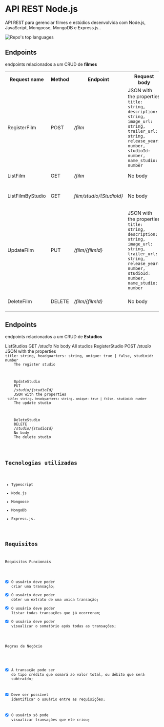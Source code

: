 # API REST Node.js

API REST para gerenciar filmes e estúdios desenvolvida com Node.js, JavaScript, Mongoose, MongoDB e Express.js..

<p align="left">
  <img alt="Repo's top languages" src="https://img.shields.io/static/v1?label=Main%20technology&message=Node.js&style=for-the-badge&color=007D9C&labelColor=000000">
</p>

## Endpoints

endpoints relacionados a um CRUD de **filmes**
 
<table>
  <tr>
    <th>Request name</th>
    <th>Method</th>
    <th>Endpoint</th>
    <th>Request body</th>
    <th>Returns</th>
  </tr>
  

  <tr>
    <td>RegisterFilm</td>
    <td>POST</td>
    <td><i>/film</i></td>
    <td>JSON with the properties <br /> <code>title: string, description: string, image_url: string, trailer_url: string, release_year: number, studioId: number, name_studio: number</td>
    <td>The register movie</td>
  </tr>

  <tr>
    <td>ListFilm</td>
    <td>GET</td>
    <td><i>/film</i></td>
    <td>No body</td>
    <td>All Movies</td>
  </tr>

  <tr>
    <td>ListFilmByStudio</td>
    <td>GET</td>
    <td><i>film/studio/{StudioId}</i></td>
    <td>No body</td>
    <td>All Movies by Studio</td>
  </tr>

   <tr>
    <td>UpdateFilm</td>
    <td>PUT</td>
    <td><i>/film/{filmId}</i></td>
    <td>JSON with the properties <br /> <code>title: string, description: string, image_url: string, trailer_url: string, release_year: number, studioId: number, name_studio: number</code></td>
    <td>The update movie </td>
  </tr>

  <tr>
    <td>DeleteFilm</td>
    <td>DELETE</td>
    <td><i>/film/{filmId}</i></td>
    <td>No body</td>
    <td>The delete movie</td>
  </tr>
</table>


  ## Endpoints

  endpoints relacionados a um CRUD de **Estúdios**
  
  <tr>
    <td>ListStudios</td>
    <td>GET</td>
    <td><i>/studio</i></td>
    <td>No body</td>
    <td>All studios</td>
  </tr>

  <tr>
    <td>RegisterStudio</td>
    <td>POST</td>
    <td><i>/studio</i></td>
    <td>JSON with the properties <br /> <code>title: string, headquarters: string, unique: true | false, studioid: number </td>
    <td>The register studio</td>
  </tr>

   <tr>
    <td>UpdateStudio</td>
    <td>PUT</td>
    <td><i>/studio/{studioId}</i></td>
    <td>JSON with the properties <br /> <code>title: string, headquarters: string, unique: true | false, studioid: number </code></td>
    <td>The update studio </td>
  </tr>

  <tr>
    <td>DeleteStudio</td>
    <td>DELETE</td>
    <td><i>/studio/{studioId}</i></td>
    <td>No body</td>
    <td>The delete studio</td>
  </tr>
</table>

 ## Tecnologias utilizadas

- Typescript
- Node.js
- Mongoose
- MongoDb
- Express.js.


##  Requisitos

Requisitos Funcionais 
- [x] O usuário deve poder criar uma transação;
- [x] O usuário deve poder obter um extrato de uma unica transação;
- [x] O usuário deve poder listar todas transações que já ocorreram;
- [x] O usuário deve poder visualizar o somatório após todas as transações;

Regras de Negócio
- [x] A transação pode ser do tipo crédito que somará ao valor total, ou débito que será subtraído;
- [X] Deve ser possível identificar o usuário entre as requisições;
- [X] O usuário só pode visualizar transações que ele criou;


